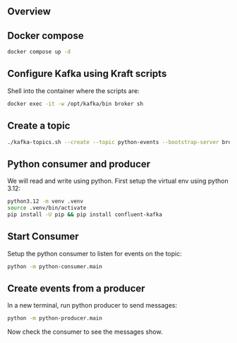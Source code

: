 ## Overview

## Docker compose

```bash
docker compose up -d
```

## Configure Kafka using Kraft scripts

Shell into the container where the scripts are:

```bash
docker exec -it -w /opt/kafka/bin broker sh
```

## Create a topic

```bash
./kafka-topics.sh --create --topic python-events --bootstrap-server broker:9092
```

## Python consumer and producer

We will read and write using python. First setup the virtual env using python 3.12:

```bash
python3.12 -m venv .venv
source .venv/bin/activate
pip install -U pip && pip install confluent-kafka
```

## Start Consumer

Setup the python consumer to listen for events on the topic:

```bash
python -m python-consumer.main
```

## Create events from a producer

In a new terminal, run python producer to send messages:

```bash
python -m python-producer.main
```

Now check the consumer to see the messages show.
